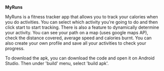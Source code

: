 **MyRuns**

MyRuns is a fitness tracker app that allows you to track your calories when you do activities.
You can select which activity you're going to do and then click start to start tracking.
There is also a feature to dynamically determine your activity.
You can see your path on a map (uses google maps AP), check the distance covered, average speed and calories burnt. You can also create your own profile and save all your activities to check your progress.


To download the apk, you can download the code and open it on Android Studio. Then under 'build' menu, select 'build apk'.
